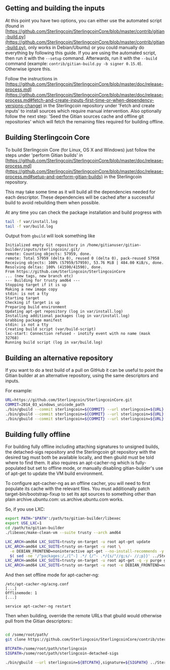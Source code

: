 Getting and building the inputs
--------------------------------

At this point you have two options, you can either use the automated script (found in [https://github.com/Sterlingcoin/SterlingcoinCore/blob/master/contrib/gitian-build.py](https://github.com/Sterlingcoin/SterlingcoinCore/blob/master/contrib/gitian-build.py), only works in Debian/Ubuntu) or you could manually do everything by following this guide.
If you are using the automated script, then run it with the `--setup` command. Afterwards, run it with the `--build` command (example: `contrib/gitian-build.py -b signer 0.15.0`). Otherwise ignore this.

Follow the instructions in [https://github.com/Sterlingcoin/SterlingcoinCore/blob/master/doc/release-process.md](https://github.com/Sterlingcoin/SterlingcoinCore/blob/master/doc/release-process.md#fetch-and-create-inputs-first-time-or-when-dependency-versions-change)
in the Sterlingcoin repository under 'Fetch and create inputs' to install sources which require
manual intervention. Also optionally follow the next step: 'Seed the Gitian sources cache
and offline git repositories' which will fetch the remaining files required for building
offline.

Building Sterlingcoin Core
----------------

To build Sterlingcoin Core (for Linux, OS X and Windows) just follow the steps under 'perform
Gitian builds' in [https://github.com/Sterlingcoin/SterlingcoinCore/blob/master/doc/release-process.md](https://github.com/Sterlingcoin/SterlingcoinCore/blob/master/doc/release-process.md#setup-and-perform-gitian-builds) in the Sterlingcoin repository.

This may take some time as it will build all the dependencies needed for each descriptor.
These dependencies will be cached after a successful build to avoid rebuilding them when possible.

At any time you can check the package installation and build progress with

```bash
tail -f var/install.log
tail -f var/build.log
```

Output from `gbuild` will look something like

    Initialized empty Git repository in /home/gitianuser/gitian-builder/inputs/sterlingcoin/.git/
    remote: Counting objects: 57959, done.
    remote: Total 57959 (delta 0), reused 0 (delta 0), pack-reused 57958
    Receiving objects: 100% (57959/57959), 53.76 MiB | 484.00 KiB/s, done.
    Resolving deltas: 100% (41590/41590), done.
    From https://github.com/Sterlingcoin/SterlingcoinCore
    ... (new tags, new branch etc)
    --- Building for trusty amd64 ---
    Stopping target if it is up
    Making a new image copy
    stdin: is not a tty
    Starting target
    Checking if target is up
    Preparing build environment
    Updating apt-get repository (log in var/install.log)
    Installing additional packages (log in var/install.log)
    Grabbing package manifest
    stdin: is not a tty
    Creating build script (var/build-script)
    lxc-start: Connection refused - inotify event with no name (mask 32768)
    Running build script (log in var/build.log)

Building an alternative repository
-----------------------------------

If you want to do a test build of a pull on GitHub it can be useful to point
the Gitian builder at an alternative repository, using the same descriptors
and inputs.

For example:
```bash
URL=https://github.com/Sterlingcoin/SterlingcoinCore.git
COMMIT=2014_03_windows_unicode_path
./bin/gbuild --commit sterlingcoin=${COMMIT} --url sterlingcoin=${URL} ../SterlingcoinCore/contrib/gitian-descriptors/gitian-linux.yml
./bin/gbuild --commit sterlingcoin=${COMMIT} --url sterlingcoin=${URL} ../SterlingcoinCore/contrib/gitian-descriptors/gitian-win.yml
./bin/gbuild --commit sterlingcoin=${COMMIT} --url sterlingcoin=${URL} ../SterlingcoinCore/contrib/gitian-descriptors/gitian-osx.yml
```

Building fully offline
-----------------------

For building fully offline including attaching signatures to unsigned builds, the detached-sigs repository
and the Sterlingcoin git repository with the desired tag must both be available locally, and then gbuild must be
told where to find them. It also requires an apt-cacher-ng which is fully-populated but set to offline mode, or
manually disabling gitian-builder's use of apt-get to update the VM build environment.

To configure apt-cacher-ng as an offline cacher, you will need to first populate its cache with the relevant
files. You must additionally patch target-bin/bootstrap-fixup to set its apt sources to something other than
plain archive.ubuntu.com: us.archive.ubuntu.com works.

So, if you use LXC:

```bash
export PATH="$PATH":/path/to/gitian-builder/libexec
export USE_LXC=1
cd /path/to/gitian-builder
./libexec/make-clean-vm --suite trusty --arch amd64

LXC_ARCH=amd64 LXC_SUITE=trusty on-target -u root apt-get update
LXC_ARCH=amd64 LXC_SUITE=trusty on-target -u root \
  -e DEBIAN_FRONTEND=noninteractive apt-get --no-install-recommends -y install \
  $( sed -ne '/^packages:/,/[^-] .*/ {/^- .*/{s/"//g;s/- //;p}}' ../SterlingcoinCore/contrib/gitian-descriptors/*|sort|uniq )
LXC_ARCH=amd64 LXC_SUITE=trusty on-target -u root apt-get -q -y purge grub
LXC_ARCH=amd64 LXC_SUITE=trusty on-target -u root -e DEBIAN_FRONTEND=noninteractive apt-get -y dist-upgrade
```

And then set offline mode for apt-cacher-ng:

```
/etc/apt-cacher-ng/acng.conf
[...]
Offlinemode: 1
[...]

service apt-cacher-ng restart
```

Then when building, override the remote URLs that gbuild would otherwise pull from the Gitian descriptors::
```bash

cd /some/root/path/
git clone https://github.com/Sterlingcoin/SterlingcoinCore/contrib/sterlingcoin-detached-sigs.git

BTCPATH=/some/root/path/sterlingcoin
SIGPATH=/some/root/path/sterlingcoin-detached-sigs

./bin/gbuild --url sterlingcoin=${BTCPATH},signature=${SIGPATH} ../SterlingcoinCore/contrib/gitian-descriptors/gitian-win-signer.yml
```
